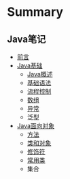 # Summary

## Java笔记

* [前言](README.md)
* [Java基础](basic/README.md)
  * [Java概述](basic/java-summary.md)
  * [基础语法](basic/basic-grammer.md)
  * [流程控制](basic/flow-control.md)
  * [数组](basic/shu-zu.md)
  * [异常](basic/yi-chang.md)
  * 泛型
* [Java面向对象](object-oriented/README.md)
  * [方法](object-oriented/method.md)
  * [类和对象](object-oriented/class-object.md)
  * [修饰符](object-oriented/modifier.md)
  * [常用类](object-oriented/chang-yong-lei.md)
  * 集合

